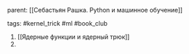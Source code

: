 parent: [[Себастьян Рашка. Python и машинное обучение]]

tags: #kernel_trick #ml #book_club 

1. [[Ядерные функции и ядерный трюк]]
2. 